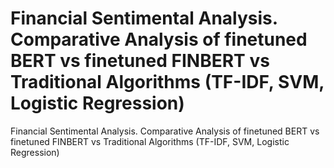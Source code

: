 # Financial Sentimental Analysis. Comparative Analysis of finetuned BERT vs finetuned FINBERT vs Traditional Algorithms (TF-IDF, SVM, Logistic Regression)
Financial Sentimental Analysis. Comparative Analysis of finetuned BERT vs finetuned FINBERT vs Traditional Algorithms (TF-IDF, SVM, Logistic Regression)
